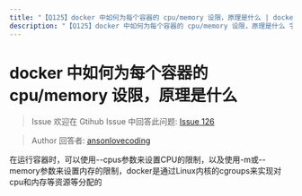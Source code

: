 ```yaml
---
title: "【Q125】docker 中如何为每个容器的 cpu/memory 设限，原理是什么 | docker高频面试题"
description: "【Q125】docker 中如何为每个容器的 cpu/memory 设限，原理是什么 字节跳动面试题、阿里腾讯面试题、美团小米面试题。"
---
```


# docker 中如何为每个容器的 cpu/memory 设限，原理是什么

> Issue
> 欢迎在 Gtihub Issue 中回答此问题: [Issue 126](https://github.com/shfshanyue/Daily-Question/issues/126)

> Author
> 回答者: [ansonlovecoding](https://github.com/ansonlovecoding)

在运行容器时，可以使用--cpus参数来设置CPU的限制，以及使用-m或--memory参数来设置内存的限制，docker是通过Linux内核的cgroups来实现对cpu和内存等资源等分配的
